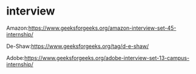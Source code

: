 # interview

Amazon:https://www.geeksforgeeks.org/amazon-interview-set-45-internship/


De-Shaw:https://www.geeksforgeeks.org/tag/d-e-shaw/

Adobe:https://www.geeksforgeeks.org/adobe-interview-set-13-campus-internship/